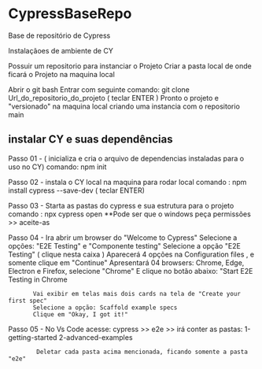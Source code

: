 # CypressBaseRepo
Base de repositório de Cypress



Instalaçãoes de ambiente de CY

Possuir um repositorio para instanciar o Projeto
Criar a pasta local de onde ficará o  Projeto na maquina local

Abrir o git bash
Entrar com seguinte comando:
git clone Url_do_repositorio_do_projeto  ( teclar ENTER )
Pronto o projeto e "versionado" na maquina local criando uma instancia com o repositorio main

## instalar CY e suas dependências

Passo 01 - ( inicializa e cria o arquivo de dependencias instaladas para o uso no CY)
comando: npm init

Passo 02 - instala o CY local na maquina para rodar local
comando : npm install cypress --save-dev  ( teclar ENTER)

Passo 03 - Starta as pastas do cypress e sua estrutura para o projeto
comando : npx cypress open
**Pode ser que o windows peça permissões >> aceite-as

Passo 04 - Ira abrir um browser do "Welcome to Cypress" 
           Selecione a opções:  "E2E Testing" e "Componente testing"
           Selecione a opção   "E2E Testing" ( clique nesta caixa )
           Aparecerá 4 opções na Configuration files , e somente clique em "Continue"
           Apresentará 04 browsers: Chrome, Edge, Electron e Firefox, selecione "Chrome"
           E clique no botão abaixo: "Start E2E Testing in Chrome

           Vai exibir em telas mais dois cards na tela de "Create your first spec"
           Selecione a opção: Scaffold example specs
           Clique em "Okay, I got it!"


Passo 05 - No Vs Code acesse: 
           cypress  >>  e2e >>
           irá conter as pastas: 1-getting-started
                                 2-advanced-examples

            Deletar cada pasta acima mencionada, ficando somente a pasta "e2e"                     

